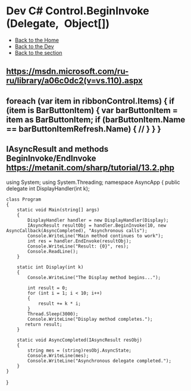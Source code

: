 ﻿# Dev C# Control.BeginInvoke (Delegate, Object[])

- [Back to the Home](../../../README.md)
- [Back to the Dev](../../README.md)
- [Back to the section](README.md)

https://msdn.microsoft.com/ru-ru/library/a06c0dc2(v=vs.110).aspx
--------------------------------------------------------------------------------------------------------------
foreach (var item in ribbonControl.Items)
{
    if (item is BarButtonItem)
    {
        var barButtonItem = item as BarButtonItem;
        if (barButtonItem.Name == barButtonItemRefresh.Name)
        {
            //
        }
    }
}
--------------------------------------------------------------------------------------------------------------
IAsyncResult and methods BeginInvoke/EndInvoke
https://metanit.com/sharp/tutorial/13.2.php
--------------------------------------------------------------------------------------------------------------
using System;
using System.Threading;
namespace AsyncApp
{
    public delegate int DisplayHandler(int k);
 
    class Program
    {
        static void Main(string[] args)
        {
            DisplayHandler handler = new DisplayHandler(Display);
            IAsyncResult resultObj = handler.BeginInvoke(10, new AsyncCallback(AsyncCompleted), "Asynchronous calls");
            Console.WriteLine("Main method continues to work");
            int res = handler.EndInvoke(resultObj);
            Console.WriteLine("Result: {0}", res);
            Console.ReadLine();
        }
 
        static int Display(int k)
        {
            Console.WriteLine("The Display method begins...");
 
            int result = 0;
            for (int i = 1; i < 10; i++)
            {
                result += k * i;
            }
            Thread.Sleep(3000);
            Console.WriteLine("Display method completes.");
           return result;
        }
 
        static void AsyncCompleted(IAsyncResult resObj)
        {
            string mes = (string)resObj.AsyncState;
            Console.WriteLine(mes);
            Console.WriteLine("Asynchronous delegate completed.");
        }
    }
}